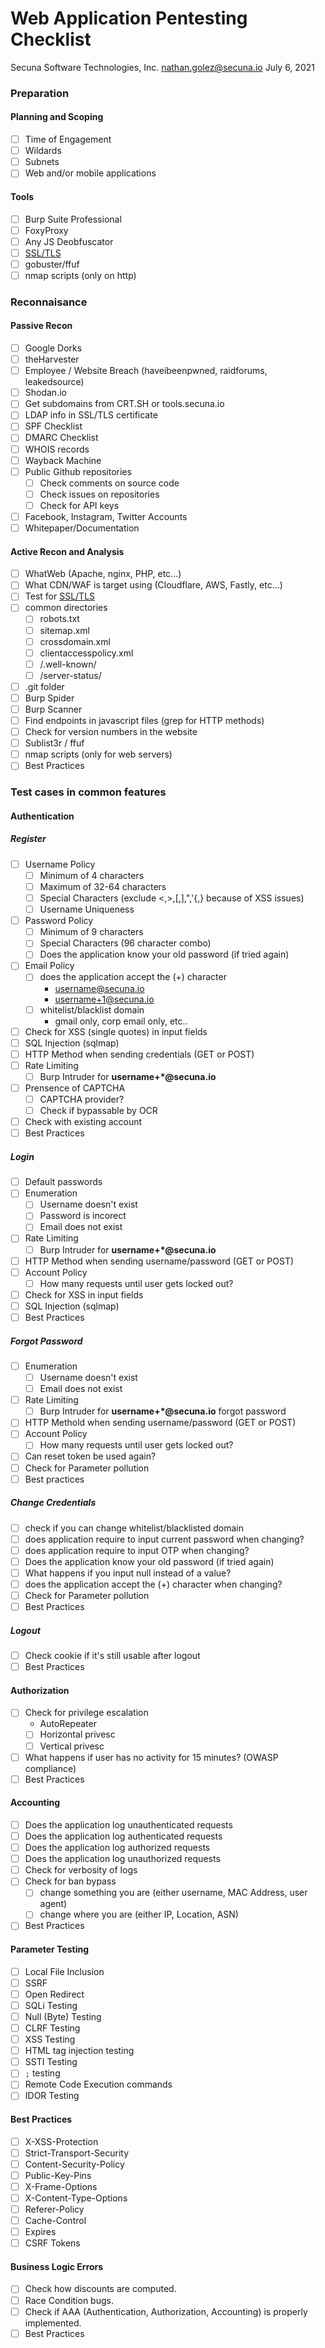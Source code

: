 # Web Application Pentesting Checklist
Secuna Software Technologies, Inc.
<nathan.golez@secuna.io>
July 6, 2021
### Preparation
#### Planning and Scoping
- [ ] Time of Engagement
- [ ] Wildards
- [ ] Subnets
- [ ] Web and/or mobile applications
#### Tools
- [ ] Burp Suite Professional
- [ ] FoxyProxy
- [ ] Any JS Deobfuscator
- [ ] [SSL/TLS](https://github.com/drwetter/testssl.sh)
- [ ] gobuster/ffuf
- [ ] nmap scripts (only on http)
### Reconnaisance
#### Passive Recon
- [ ] Google Dorks
- [ ] theHarvester
- [ ] Employee  / Website Breach (haveibeenpwned, raidforums, leakedsource)
- [ ] Shodan.io
- [ ] Get subdomains from CRT.SH or tools.secuna.io
- [ ] LDAP info in SSL/TLS certificate
- [ ] SPF Checklist
- [ ] DMARC Checklist
- [ ] WHOIS records
- [ ] Wayback Machine
- [ ] Public Github repositories
	- [ ] Check comments on source code
	- [ ] Check issues on repositories
	- [ ] Check for API keys
- [ ] Facebook, Instagram, Twitter Accounts
- [ ] Whitepaper/Documentation
#### Active Recon and Analysis
- [ ] WhatWeb (Apache, nginx, PHP, etc...)
- [ ] What CDN/WAF is target using (Cloudflare, AWS, Fastly, etc...)
- [ ] Test for [SSL/TLS](https://github.com/drwetter/testssl.sh)
- [ ] common directories
	- [ ] robots.txt
	- [ ] sitemap.xml
	- [ ] crossdomain.xml
	- [ ] clientaccesspolicy.xml
	- [ ] /.well-known/
	- [ ] /server-status/
- [ ] .git folder
- [ ] Burp Spider
- [ ] Burp Scanner
- [ ] Find endpoints in javascript files (grep for HTTP methods)
- [ ] Check for version numbers in the website
- [ ] Sublist3r / ffuf
- [ ] nmap scripts (only for web servers)
- [ ] Best Practices
### Test cases in common features
#### Authentication
##### Register
- [ ] Username Policy
	- [ ] Minimum of 4 characters
	- [ ] Maximum of 32-64 characters
	- [ ] Special Characters (exclude \<,\>,\[,\],\",\'\{,\} because of XSS issues)
	- [ ] Username Uniqueness
- [ ] Password Policy
	- [ ] Minimum of 9 characters
	- [ ] Special Characters (96 character combo)
	- [ ] Does the application know your old password (if tried again)
- [ ] Email Policy
	- [ ] does the application accept the (+) character
		- username@secuna.io
		- username+1@secuna.io
	- [ ] whitelist/blacklist domain
		- gmail only, corp email only, etc..
- [ ] Check for XSS (single quotes) in input fields
- [ ] SQL Injection (sqlmap)
- [ ] HTTP Method when sending credentials (GET or POST)
- [ ] Rate Limiting
	- [ ] Burp Intruder for **username+\*@secuna.io**
- [ ] Prensence of CAPTCHA
	- [ ] CAPTCHA provider?
	- [ ] Check if bypassable by OCR
- [ ] Check with existing account
- [ ] Best Practices
##### Login
- [ ] Default passwords
- [ ] Enumeration
	- [ ] Username doesn't exist
	- [ ] Password is incorect
	- [ ] Email does not exist
- [ ] Rate Limiting
	- [ ] Burp Intruder for **username+\*@secuna.io**
- [ ] HTTP Method when sending username/password (GET or POST)
- [ ] Account Policy
	- [ ] How many requests until user gets locked out?
- [ ] Check for XSS in input fields
- [ ] SQL Injection (sqlmap)
- [ ] Best Practices
##### Forgot Password
- [ ] Enumeration
	- [ ] Username doesn't exist
	- [ ] Email does not exist
- [ ] Rate Limiting
	- [ ] Burp Intruder for **username+\*@secuna.io** forgot password
- [ ] HTTP Methold when sending username/password (GET or POST)
- [ ] Account Policy
	- [ ] How many requests until user gets locked out?
- [ ] Can reset token be used again?
- [ ] Check for Parameter pollution
- [ ] Best practices
##### Change Credentials
- [ ] check if you can change whitelist/blacklisted domain
- [ ] does application require to input current password when changing?
- [ ] does application require to input OTP when changing?
- [ ] Does the application know your old password (if tried again)
- [ ] What happens if you input null instead of a value?
- [ ] does the application accept the (+) character when changing?
- [ ] Check for Parameter pollution
- [ ] Best Practices
##### Logout
- [ ] Check cookie if it's still usable after logout
- [ ] Best Practices
#### Authorization
- [ ] Check for privilege escalation
	- AutoRepeater
	- [ ] Horizontal privesc
	- [ ] Vertical privesc
- [ ] What happens if user has no activity for 15 minutes? (OWASP compliance)
- [ ] Best Practices
#### Accounting
- [ ] Does the application log unauthenticated requests
- [ ] Does the application log authenticated requests
- [ ] Does the application log authorized requests
- [ ] Does the application log unauthorized requests
- [ ] Check for verbosity of logs
- [ ] Check for ban bypass
	- [ ] change something you are (either username, MAC Address, user agent)
	- [ ] change where you are (either IP, Location, ASN)
- [ ] Best Practices
#### Parameter Testing
- [ ] Local File Inclusion
- [ ] SSRF
- [ ] Open Redirect
- [ ] SQLi Testing
- [ ] Null (Byte) Testing
- [ ] CLRF Testing
- [ ] XSS Testing
- [ ] HTML tag injection testing
- [ ] SSTI Testing
- [ ] `;` testing 
- [ ] Remote Code Execution commands
- [ ] IDOR Testing
#### Best Practices
- [ ] X-XSS-Protection
- [ ] Strict-Transport-Security
- [ ] Content-Security-Policy
- [ ] Public-Key-Pins
- [ ] X-Frame-Options
- [ ] X-Content-Type-Options
- [ ] Referer-Policy
- [ ] Cache-Control
- [ ] Expires
- [ ] CSRF Tokens
#### Business Logic Errors
- [ ] Check how discounts are computed.
- [ ] Race Condition bugs.
- [ ] Check if AAA (Authentication, Authorization, Accounting) is properly implemented.
- [ ] Best Practices
